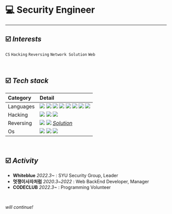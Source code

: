 # 💻 Security Engineer
***
## ☑️ *Interests*  

`CS` `Hacking` `Reversing` `Network Solution` `Web`

<br>

## ☑️ *Tech stack*

|**Category**|**Detail**|
|:---|:---|
|Languages|<img src="https://img.shields.io/badge/C-gray?style=plastic&logo=c&logoColor=white"> <img src="https://img.shields.io/badge/C++-hotpink?style=plastic&logo=c%2B%2B&logoColor=white"> <img src="https://img.shields.io/badge/-C%23-purple?style=plastic&logo=Csharp&logoColor=white"> <img src="https://img.shields.io/badge/Python-blue?style=plastic&logo=Python&logoColor=white"> <img src="https://img.shields.io/badge/Java-orange?style=plastic&logo=Java&logoColor=white"> <img src="https://img.shields.io/badge/JavaScript-yellow?style=plastic&logo=JavaScript&logoColor=white"> <img src="https://img.shields.io/badge/ASM-007AAC?style=plastic&logo=AssemblyScript&logoColor=white"> <img src="https://img.shields.io/badge/R-skyblue?style=plastic&logo=R&logoColor=white">|   
|Hacking|<img src="https://img.shields.io/badge/Pwnable-lightgray?style=flat"> <img src="https://img.shields.io/badge/Network-lightgray?style=flat"> <img src="https://img.shields.io/badge/Web-lightgray?style=flat">|   
|Reversing|<img src="https://img.shields.io/badge/IDA-lightgray?style=flat"> <img src="https://img.shields.io/badge/x64dbg-lightgray?style=flat">  [*Solution*](https://waeandway.tistory.com/category/Security/%EB%A6%AC%EB%B2%84%EC%8B%B1)|
|Os|<img src="https://img.shields.io/badge/macOS-black?style=flat&logo=macOS&logoColor=white"> <img src="https://img.shields.io/badge/Windows-black?style=flat&logo=Windows&logoColor=white"> <img src="https://img.shields.io/badge/Linux-black?style=flat&logo=Linux&logoColor=white">|


<br>

## ☑️ *Activity*
* **Whiteblue** *2022.3~* : SYU Security Group, Leader 
* **멋쟁이사자처럼** *2020.3~2022* : Web BackEnd Developer, Manager
* **CODECLUB** 
*2022.3~* : Programming Volunteer

<br>

*will continue!*